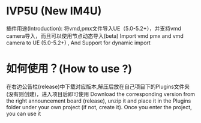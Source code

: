# IVP5U (New IM4U)
插件用途(Introduction):
将vmd,pmx文件导入UE（5.0-5.2+），并支持vmd camera导入，而且可以使用节点动态导入(beta)
Import vmd pmx and vmd camera to UE (5.0-5.2+) , And Support for dynamic import
# 如何使用？(How to use ?)
在右边公告栏(release)中下载对应版本,解压后放在自己项目下的Plugins文件夹(没有则创建)，进入项目后即可使用
Download the corresponding version from the right announcement board (release), unzip it and place it in the Plugins folder under your own project (if not, create it). Once you enter the project, you can use it


 
 
